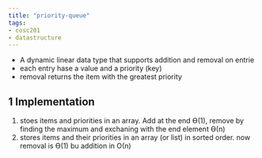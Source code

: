 ```yaml
---
title: "priority-queue"
tags: 
- cosc201
- datastructure
---
```


- A dynamic linear data type that supports addition and removal on entrie 
- each entry hase a value and a priority (key)
- removal returns the item with the greatest priority 

## 1 Implementation

1. stoes items and priorities in an array. Add at the end ϴ(1), remove by finding the maximum and exchaning with the end element ϴ(n)
2. stores items and their priorities in an array (or list) in sorted order. now removal is ϴ(1) bu addition in Ο(n)


